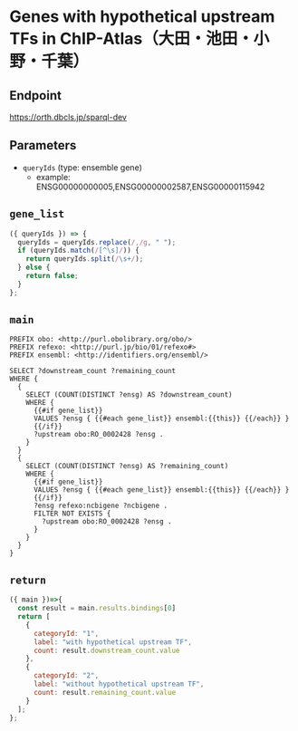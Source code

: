 # Genes with hypothetical upstream TFs in ChIP-Atlas（大田・池田・小野・千葉）

## Endpoint

https://orth.dbcls.jp/sparql-dev

## Parameters
* `queryIds` (type: ensemble gene)
  * example: ENSG00000000005,ENSG00000002587,ENSG00000115942

## `gene_list`
```javascript
({ queryIds }) => {
  queryIds = queryIds.replace(/,/g, " ");
  if (queryIds.match(/[^\s]/)) {
    return queryIds.split(/\s+/);
  } else {
    return false;
  }
};
```

## `main`

```sparql
PREFIX obo: <http://purl.obolibrary.org/obo/>
PREFIX refexo: <http://purl.jp/bio/01/refexo#>
PREFIX ensembl: <http://identifiers.org/ensembl/>

SELECT ?downstream_count ?remaining_count
WHERE {
  {
    SELECT (COUNT(DISTINCT ?ensg) AS ?downstream_count)
    WHERE {
      {{#if gene_list}}
      VALUES ?ensg { {{#each gene_list}} ensembl:{{this}} {{/each}} }
      {{/if}}
      ?upstream obo:RO_0002428 ?ensg .
    }
  }
  {
    SELECT (COUNT(DISTINCT ?ensg) AS ?remaining_count)
    WHERE {
      {{#if gene_list}}
      VALUES ?ensg { {{#each gene_list}} ensembl:{{this}} {{/each}} }
      {{/if}}
      ?ensg refexo:ncbigene ?ncbigene .
      FILTER NOT EXISTS {
        ?upstream obo:RO_0002428 ?ensg .
      }
    }
  }
}
```

## `return`

```javascript
({ main })=>{
  const result = main.results.bindings[0]
  return [
    {
      categoryId: "1",
      label: "with hypothetical upstream TF",
      count: result.downstream_count.value
    },
    {
      categoryId: "2",
      label: "without hypothetical upstream TF",
      count: result.remaining_count.value
    }
  ];
};
```